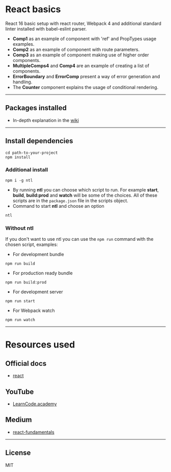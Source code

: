 # React basics

React 16 basic setup with react router, Webpack 4 and additional standard linter installed with babel-eslint parser.
- **Comp1** as an example of component with 'ref' and PropTypes usage examples.
- **Comp2** as an example of component with route parameters.
- **Comp3** as an example of component making use of higher order components.
- **MultipleComps4** and **Comp4** are an example of creating a list of components.
- **ErrorBoundary** and **ErrorComp** present a way of error generation and handling.
- The **Counter** component explains the usage of conditional rendering.

---
## Packages installed

  - In-depth explanation in the [wiki]

---
## Install dependencies

```
cd path-to-your-project
npm install
```

### Additional install

```
npm i -g ntl
```

- By running **ntl** you can choose which script to run. For example **start**, **build**, **build:prod** and **watch** will be some of the choices. All of these scripts are in the `package.json` file in the scripts object.
- Command to start **ntl** and choose an option
```
ntl
```

### Without ntl

If you don't want to use ntl you can use the `npm run` command with the chosen script, examples:
- For development bundle
```
npm run build
```
- For production ready bundle
```
npm run build:prod
```
- For development server
```
npm run start
```
- For Webpack watch
```
npm run watch
```

---

# Resources used

## Official docs

- [react]

## YouTube

- [LearnCode.academy]

## Medium

- [react-fundamentals]

---
License
---

MIT

[//]: # (These are reference links used in the body of this note and get stripped out when the markdown processor does its job. There is no need to format nicely because it shouldn't be seen. Thanks SO - http://stackoverflow.com/questions/4823468/store-comments-in-markdown-syntax)


[wiki]: <https://github.com/martin-corevski/react-basics/wiki/DIY-repository-setup>
[react]: <https://reactjs.org/docs/hello-world.html>
[LearnCode.academy]: <https://www.youtube.com/watch?v=MhkGQAoc7bc&list=PLoYCgNOIyGABj2GQSlDRjgvXtqfDxKm5b>
[react-fundamentals]: <https://medium.freecodecamp.org/all-the-fundamental-react-js-concepts-jammed-into-this-single-medium-article-c83f9b53eac2>
